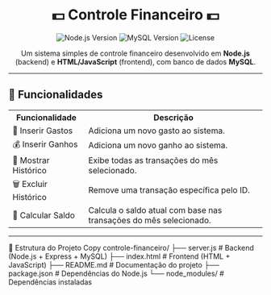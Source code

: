 <h1 align="center">💵 Controle Financeiro 💵</h1>

<p align="center">
  <img src="https://img.shields.io/badge/Node.js-18.x-green" alt="Node.js Version">
  <img src="https://img.shields.io/badge/MySQL-8.0-blue" alt="MySQL Version">
  <img src="https://img.shields.io/badge/License-MIT-yellow" alt="License">
</p>

<p align="center">
  Um sistema simples de controle financeiro desenvolvido em <strong>Node.js</strong> (backend) e <strong>HTML/JavaScript</strong> (frontend), com banco de dados <strong>MySQL</strong>.
</p>

---

## 🚀 Funcionalidades

<div align="center">
  <table>
    <tr>
      <th>Funcionalidade</th>
      <th>Descrição</th>
    </tr>
    <tr>
      <td>💸 Inserir Gastos</td>
      <td>Adiciona um novo gasto ao sistema.</td>
    </tr>
    <tr>
      <td>💰 Inserir Ganhos</td>
      <td>Adiciona um novo ganho ao sistema.</td>
    </tr>
    <tr>
      <td>📜 Mostrar Histórico</td>
      <td>Exibe todas as transações do mês selecionado.</td>
    </tr>
    <tr>
      <td>🗑️ Excluir Histórico</td>
      <td>Remove uma transação específica pelo ID.</td>
    </tr>
    <tr>
      <td>🧮 Calcular Saldo</td>
      <td>Calcula o saldo atual com base nas transações do mês selecionado.</td>
    </tr>
  </table>
</div>


---


📂 Estrutura do Projeto
Copy
controle-financeiro/
├── server.js            # Backend (Node.js + Express + MySQL)
├── index.html           # Frontend (HTML + JavaScript)
├── README.md            # Documentação do projeto
├── package.json         # Dependências do Node.js
└── node_modules/        # Dependências instaladas
